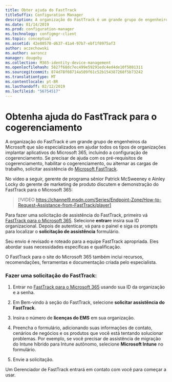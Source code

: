 ```yaml
---
title: Obter ajuda do FastTrack
titleSuffix: Configuration Manager
description: A organização do FastTrack é um grande grupo de engenheiros da Microsoft que são especializados em ajudar todos os tipos de organizações implantar o Microsoft 365
ms.date: 01/14/2019
ms.prod: configuration-manager
ms.technology: configmgr-client
ms.topic: conceptual
ms.assetid: 42e80570-d637-41a4-97b7-ebf1f8975af3
author: aczechowski
ms.author: aaroncz
manager: dougeby
ms.collection: M365-identity-device-management
ms.openlocfilehash: 5827f68dc7ec499e59291edc4ed4de10f5081311
ms.sourcegitcommit: 874d78f08714a509f61c52b154387268f5b73242
ms.translationtype: MT
ms.contentlocale: pt-BR
ms.lasthandoff: 02/12/2019
ms.locfileid: "56754517"
---
```

# <a name="get-help-from-fasttrack-for-co-management"></a>Obtenha ajuda do FastTrack para o cogerenciamento

A organização do FastTrack é um grande grupo de engenheiros da Microsoft que são especializados em ajudar todos os tipos de organizações implantar aplicativos do Microsoft 365, incluindo a configuração de cogerenciamento. Se precisar de ajuda com os pré-requisitos de cogerenciamento, habilitar o cogerenciamento, ou alternar as cargas de trabalho, solicitar assistência do [Microsoft FastTrack](https://Microsoft.com/FastTrack/). 

No vídeo a seguir, gerente de programa sênior Patrick McSweeney e Ainley Locky do gerente de marketing de produto discutem e demonstração do FastTrack para o Microsoft 365:

> [!VIDEO https://channel9.msdn.com/Series/Endpoint-Zone/How-to-Request-Assistance-from-FastTrack/player]

Para fazer uma solicitação de assistência do FastTrack, primeiro vá [FastTrack para o Microsoft 365](https://fasttrack.microsoft.com/microsoft365/capabilities?view=security). Selecione **entrar**e insira sua ID organizacional. Depois de autenticar, vá para o painel e siga os prompts para localizar o **solicitação de assistência** formulário.

Seu envio é revisado e roteado para a equipe FastTrack apropriada. Eles abordar suas necessidades específicas e qualificação. 

O FastTrack para o site do Microsoft 365 também inclui recursos, recomendações, ferramentas e documentação criada pelo especialista.


### <a name="make-a-fasttrack-request"></a>Fazer uma solicitação do FastTrack:

1. Entrar no [FastTrack para o Microsoft 365](https://fasttrack.microsoft.com/microsoft365/capabilities?view=security) usando sua ID da organização e a senha.  

2. Em Bem-vindo à seção do FastTrack, selecione **solicitar assistência do FastTrack**.  

3. Insira o número de **licenças do EMS** em sua organização.  

4. Preencha o formulário, adicionando suas informações de contato, cenários de negócios e os produtos que você está tentando solucionar problemas. Por exemplo, se você precisar de assistência de migração do Intune híbrido para Intune autônomo, selecione **Microsoft Intune** no formulário.  

5. Envie a solicitação. 

Um Gerenciador de FastTrack entrará em contato com você para começar a usar.
